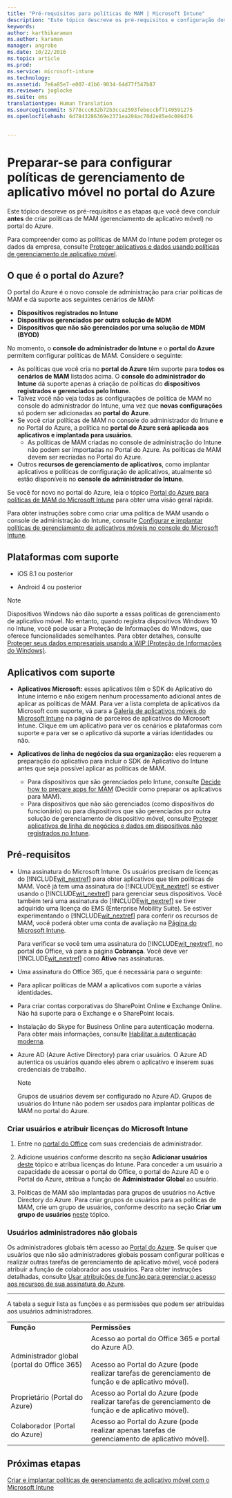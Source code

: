 ```yaml
---
title: "Pré-requisitos para políticas de MAM | Microsoft Intune"
description: "Este tópico descreve os pré-requisitos e configuração dos usuários antes de ser possível criar políticas de gerenciamento de aplicativo móvel."
keywords: 
author: karthikaraman
ms.author: karaman
manager: angrobe
ms.date: 10/22/2016
ms.topic: article
ms.prod: 
ms.service: microsoft-intune
ms.technology: 
ms.assetid: 7e6a85e7-e007-41b6-9034-64d77f547b87
ms.reviewer: joglocke
ms.suite: ems
translationtype: Human Translation
ms.sourcegitcommit: 5778ccc632b72b3cca2593febeccbf7149591275
ms.openlocfilehash: 6d7843286369e2371ea204ac70d2e85e4c086d76


---
```


# Preparar-se para configurar políticas de gerenciamento de aplicativo móvel no portal do Azure
Este tópico descreve os pré-requisitos e as etapas que você deve concluir **antes** de criar políticas de MAM (gerenciamento de aplicativo móvel) no portal do Azure.

Para compreender como as políticas de MAM do Intune podem proteger os dados da empresa, consulte [Proteger aplicativos e dados usando políticas de gerenciamento de aplicativo móvel](protect-apps-and-data-with-microsoft-intune.md).

## O que é o portal do Azure?
O portal do Azure é o novo console de administração para criar políticas de MAM e dá suporte aos seguintes cenários de MAM:
- **Dispositivos registrados no Intune**
- **Dispositivos gerenciados por outra solução de MDM**
- **Dispositivos que não são gerenciados por uma solução de MDM (BYOD)**


No momento, o **console do administrador do Intune** e o **portal do Azure** permitem configurar políticas de MAM.  Considere o seguinte:

* As políticas que você cria no **portal do Azure** têm suporte para **todos os cenários de MAM** listados acima. O **console do administrador do Intune** dá suporte apenas à criação de políticas do **dispositivos registrados e gerenciados pelo Intune**.
* Talvez você não veja todas as configurações de política de MAM no console do administrador do Intune, uma vez que **novas configurações** só podem ser adicionadas ao **portal do Azure**.
* Se você criar políticas de MAM no console do administrador do Intune **e** no Portal do Azure, a política no **portal do Azure será aplicada aos aplicativos e implantada para usuários**.
    * As políticas de MAM criadas no console de administração do Intune não podem ser importadas no Portal do Azure.  As políticas de MAM devem ser recriadas no Portal do Azure.
* Outros **recursos de gerenciamento de aplicativos**, como implantar aplicativos e políticas de configuração de aplicativos, atualmente só estão disponíveis no **console do administrador do Intune**.


Se você for novo no portal do Azure, leia o tópico [Portal do Azure para políticas de MAM do Microsoft Intune](azure-portal-for-microsoft-intune-mam-policies.md) para obter uma visão geral rápida.

Para obter instruções sobre como criar uma política de MAM usando o console de administração do Intune, consulte [Configurar e implantar políticas de gerenciamento de aplicativos móveis no console do Microsoft Intune](configure-and-deploy-mobile-application-management-policies-in-the-microsoft-intune-console.md).


##  Plataformas com suporte
- iOS 8.1 ou posterior

- Android 4 ou posterior

>[!NOTE]
>Dispositivos Windows não dão suporte a essas políticas de gerenciamento de aplicativo móvel. No entanto, quando registra dispositivos Windows 10 no Intune, você pode usar a Proteção de Informações do Windows, que oferece funcionalidades semelhantes. Para obter detalhes, consulte [Proteger seus dados empresariais usando a WIP (Proteção de Informações do Windows)](https://technet.microsoft.com/en-us/itpro/windows/keep-secure/protect-enterprise-data-using-wip).

##  Aplicativos com suporte
* **Aplicativos Microsoft:** esses aplicativos têm o SDK de Aplicativo do Intune interno e não exigem nenhum processamento adicional antes de aplicar as políticas de MAM.
Para ver a lista completa de aplicativos da Microsoft com suporte, vá para a [Galeria de aplicativos móveis do Microsoft Intune](https://www.microsoft.com/en-us/cloud-platform/microsoft-intune-apps) na página de parceiros de aplicativos do Microsoft Intune. Clique em um aplicativo para ver os cenários e plataformas com suporte e para ver se o aplicativo dá suporte a várias identidades ou não.
* **Aplicativos de linha de negócios da sua organização:** eles requerem a preparação do aplicativo para incluir o SDK de Aplicativo do Intune antes que seja possível aplicar as políticas de MAM.

  * Para dispositivos que são gerenciados pelo Intune, consulte [Decide how to prepare apps for MAM](decide-how-to-prepare-apps-for-mobile-application-management-with-microsoft-intune.md) (Decidir como preparar os aplicativos para MAM).
  * Para dispositivos que não são gerenciados (como dispositivos do funcionário) ou para dispositivos que são gerenciados por outra solução de gerenciamento de dispositivo móvel, consulte [Proteger aplicativos de linha de negócios e dados em dispositivos não registrados no Intune](protect-line-of-business-apps-and-data-on-devices-not-enrolled-in-microsoft-intune.md).

## Pré-requisitos

-   Uma assinatura do Microsoft Intune.    Os usuários precisam de licenças do [!INCLUDE[wit_nextref](../includes/wit_nextref_md.md)] para obter aplicativos que têm políticas de MAM.
Você já tem uma assinatura do [!INCLUDE[wit_nextref](../includes/wit_nextref_md.md)] se estiver usando o [!INCLUDE[wit_nextref](../includes/wit_nextref_md.md)] para gerenciar seus dispositivos.  Você também terá uma assinatura do [!INCLUDE[wit_nextref](../includes/wit_nextref_md.md)] se tiver adquirido uma licença do EMS (Enterprise Mobility Suite). Se estiver experimentando o [!INCLUDE[wit_nextref](../includes/wit_nextref_md.md)] para conferir os recursos de MAM, você poderá obter uma conta de avaliação na [Página do Microsoft Intune](http://www.microsoft.com/en-us/server-cloud/products/microsoft-intune/).

    Para verificar se você tem uma assinatura do [!INCLUDE[wit_nextref](../includes/wit_nextref_md.md)], no portal do Office, vá para a página **Cobrança**.  Você deve ver [!INCLUDE[wit_nextref](../includes/wit_nextref_md.md)] como **Ativo** nas assinaturas.

-   Uma assinatura do Office 365, que é necessária para o seguinte:
  - Para aplicar políticas de MAM a aplicativos com suporte a várias identidades.
  - Para criar contas corporativas do SharePoint Online e Exchange Online. Não há suporte para o Exchange e o SharePoint locais.
-   Instalação do Skype for Business Online para autenticação moderna. Para obter mais informações, consulte [Habilitar a autenticação moderna](http://social.technet.microsoft.com/wiki/contents/articles/34339.skype-for-business-online-enable-your-tenant-for-modern-authentication.aspx).


- Azure AD (Azure Active Directory) para criar usuários. O Azure AD autentica os usuários quando eles abrem o aplicativo e inserem suas credenciais de trabalho.

    > [!NOTE]
    > Grupos de usuários devem ser configurado no Azure AD. Grupos de usuários do Intune não podem ser usados para implantar políticas de MAM no portal do Azure.

### Criar usuários e atribuir licenças do Microsoft Intune

1.  Entre no [portal do Office](http://portal.office.com) com suas credenciais de administrador.

2.  Adicione usuários conforme descrito na seção **Adicionar usuários** [deste](https://docs.microsoft.com/en-us/intune/understand-explore/get-started-with-a-30-day-trial-of-microsoft-intune-step-2) tópico e atribua licenças do Intune. Para conceder a um usuário a capacidade de acessar o portal do Office, o portal do Azure AD e o Portal do Azure, atribua a função de **Administrador Global** ao usuário.

5.  Políticas de MAM são implantadas para grupos de usuários no Active Directory do Azure. Para criar grupos de usuários para as políticas de MAM, crie um grupo de usuários, conforme descrito na seção **Criar um grupo de usuários** [neste](https://docs.microsoft.com/en-us/intune/understand-explore/get-started-with-a-30-day-trial-of-microsoft-intune-step-3) tópico.

### Usuários administradores não globais

Os administradores globais têm acesso ao [Portal do Azure](https://portal.azure.com).  Se quiser que usuários que não são administradores globais possam configurar políticas e realizar outras tarefas de gerenciamento de aplicativo móvel, você poderá atribuir a função de colaborador aos usuários. Para obter instruções detalhadas, consulte [Usar atribuições de função para gerenciar o acesso aos recursos de sua assinatura do Azure](https://azure.microsoft.com/en-us/documentation/articles/role-based-access-control-configure/).

---------------------------------

A tabela a seguir lista as funções e as permissões que podem ser atribuídas aos usuários administradores.

|||
|--|----|
|**Função**|**Permissões**|
|Administrador global (portal do Office 365)|Acesso ao portal do Office 365 e portal do Azure AD.<br /><br />Acesso ao Portal do Azure (pode realizar tarefas de gerenciamento de função e de aplicativo móvel).|
|Proprietário (Portal do Azure)|Acesso ao Portal do Azure (pode realizar tarefas de gerenciamento de função e de aplicativo móvel).|
|Colaborador (Portal do Azure)|Acesso ao Portal do Azure (pode realizar apenas tarefas de gerenciamento de aplicativo móvel).|




## Próximas etapas
[Criar e implantar políticas de gerenciamento de aplicativo móvel com o Microsoft Intune](create-and-deploy-mobile-app-management-policies-with-microsoft-intune.md)



<!--HONumber=Oct16_HO3-->


